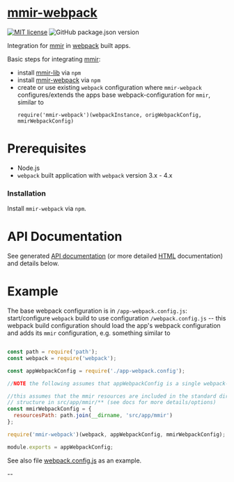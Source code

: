 [mmir-webpack][3]
========

[![MIT license](https://img.shields.io/badge/License-MIT-green.svg)](https://opensource.org/licenses/MIT)
![GitHub package.json version](https://img.shields.io/github/package-json/v/mmig/mmir-webpack)

Integration for [mmir][1] in [webpack][4] built apps.

Basic steps for integrating [mmir][1]:

 * install [mmir-lib][1] via `npm`
 * install [mmir-webpack][3] via `npm`
 * create or use existing `webpack` configuration where `mmir-webpack`
   configures/extends the apps base webpack-configuration for `mmir`, similar to
   ```
   require('mmir-webpack')(webpackInstance, origWebpackConfig, mmirWebpackConfig)
   ```

# Prerequisites

 * Node.js
 * `webpack` built application with `webpack` version 3.x - 4.x


### Installation

Install `mmir-webpack` via `npm`.


# API Documentation

See generated [API documentation][5] (or more detailed [HTML][6] documentation) and details below.


# Example

The base webpack configuration is in `/app-webpack.config.js`:  
start/configure `webpack` build to use configuration `/webpack.config.js` --
this webpack build configuration should load the app's webpack configuration
and adds its `mmir` configuration, e.g. something similar to
```javascript

const path = require('path');
const webpack = require('webpack');

const appWebpackConfig = require('./app-webpack.config');

//NOTE the following assumes that appWebpackConfig is a single webpack-configuration object

//this assumes that the mmir resources are included in the standard directory
// structure in src/app/mmir/** (see docs for more details/options)
const mmirWebpackConfig = {
  resourcesPath: path.join(__dirname, 'src/app/mmir')
};

require('mmir-webpack')(webpack, appWebpackConfig, mmirWebpackConfig);

module.exports = appWebpackConfig;

```

See also file [webpack.config.js](./webpack-config.js) as an example.


--

[1]: https://github.com/mmig/mmir-lib
[2]: https://github.com/mmig/mmir-tooling
[3]: https://github.com/mmig/mmir-webpack
[4]: https://webpack.js.org/
[5]: https://github.com/mmig/mmir-webpack/tree/master/docs/modules
[6]: https://mmig.github.io/mmir/api-ts/modules/mmir_webpack.html
